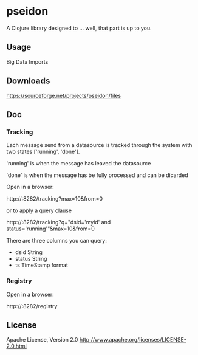 # pseidon

A Clojure library designed to ... well, that part is up to you.

## Usage

Big Data Imports


## Downloads

https://sourceforge.net/projects/pseidon/files

## Doc

### Tracking

Each message send from a datasource is tracked through the system with two states
['running', 'done'].

'running' is when the message has leaved the datasource

'done' is when the message has be fully processed and can be dicarded

Open in a browser:

http://<host>:8282/tracking?max=10&from=0

or to apply a query clause

http://<host>:8282/tracking?q="dsid='myid' and status='running'"&max=10&from=0

There are three columns you can query:
  * dsid String
  * status String
  * ts TimeStamp format

### Registry

Open in a browser:

http://<host>:8282/registry


## License

Apache License, Version 2.0
http://www.apache.org/licenses/LICENSE-2.0.html



